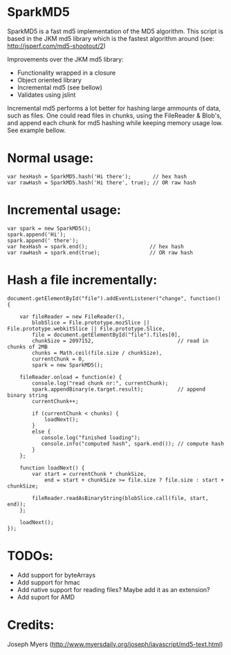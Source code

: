 SparkMD5
========================
SparkMD5 is a fast md5 implementation of the MD5 algorithm.
This script is based in the JKM md5 library which is the
fastest algorithm around (see: http://jsperf.com/md5-shootout/2)

Improvements over the JKM md5 library:

 * Functionality wrapped in a closure
 * Object oriented library
 * Incremental md5 (see bellow)
 * Validates using jslint

Incremental md5 performs a lot better for hashing large ammounts of data, such as
files. One could read files in chunks, using the FileReader & Blob's, and append
each chunk for md5 hashing while keeping memory usage low. See example bellow.

Normal usage:
========================
    var hexHash = SparkMD5.hash('Hi there');       // hex hash
    var rawHash = SparkMD5.hash('Hi there', true); // OR raw hash

Incremental usage:
========================
    var spark = new SparkMD5();
    spark.append('Hi');
    spark.append(' there');
    var hexHash = spark.end();                    // hex hash
    var rawHash = spark.end(true);                // OR raw hash
   
Hash a file incrementally:
========================
    document.getElementById("file").addEventListener("change", function() {

        var fileReader = new FileReader(),
            blobSlice = File.prototype.mozSlice || File.prototype.webkitSlice || File.prototype.Slice,
            file = document.getElementById("file").files[0],
            chunkSize = 2097152,                           // read in chunks of 2MB
            chunks = Math.ceil(file.size / chunkSize),
            currentChunk = 0,
            spark = new SparkMD5();

        fileReader.onload = function(e) {
            console.log("read chunk nr:", currentChunk);
            spark.appendBinary(e.target.result);           // append binary string
            currentChunk++;

            if (currentChunk < chunks) {
                loadNext();
            }
            else {
               console.log("finished loading");
               console.info("computed hash", spark.end()); // compute hash
            }
        };

        function loadNext() {
            var start = currentChunk * chunkSize,
                end = start + chunkSize >= file.size ? file.size : start + chunkSize;

            fileReader.readAsBinaryString(blobSlice.call(file, start, end));
        };

        loadNext();
    });

TODOs:
========================
 * Add support for byteArrays
 * Add support for hmac
 * Add native support for reading files? Maybe add it as an extension?
 * Add suport for AMD
 
Credits:
========================
Joseph Myers (http://www.myersdaily.org/joseph/javascript/md5-text.html)